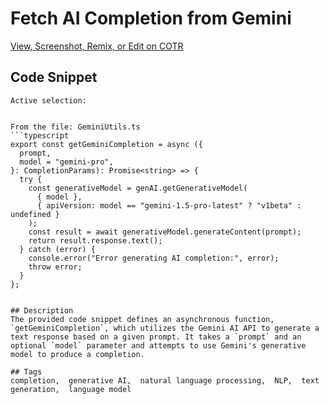 # Fetch AI Completion from Gemini

[View, Screenshot, Remix, or Edit on COTR](https://cotr.dev/snippet/332)

## Code Snippet
```
Active selection:


From the file: GeminiUtils.ts
```typescript
export const getGeminiCompletion = async ({
  prompt,
  model = "gemini-pro",
}: CompletionParams): Promise<string> => {
  try {
    const generativeModel = genAI.getGenerativeModel(
      { model },
      { apiVersion: model == "gemini-1.5-pro-latest" ? "v1beta" : undefined }
    );
    const result = await generativeModel.generateContent(prompt);
    return result.response.text();
  } catch (error) {
    console.error("Error generating AI completion:", error);
    throw error;
  }
};
```


```

## Description
The provided code snippet defines an asynchronous function, `getGeminiCompletion`, which utilizes the Gemini AI API to generate a text response based on a given prompt. It takes a `prompt` and an optional `model` parameter and attempts to use Gemini's generative model to produce a completion.

## Tags
completion,  generative AI,  natural language processing,  NLP,  text generation,  language model
